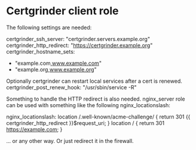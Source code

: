 Certgrinder client role
========================

The following settings are needed:

certgrinder_ssh_server: "certgrinder.servers.example.org"
certgrinder_http_redirect: "https://certgrinder.example.org"
certgrinder_hostname_sets:
 - "example.com,www.example.com"
 - "example.org,www.example.org"

Optionally certgrinder can restart local services after a cert is renewed.
certgrinder_post_renew_hook: "/usr/sbin/service -R"

Something to handle the HTTP redirect is also needed. nginx_server role can be used with something like the following nginx_locationslash:

nginx_locationslash:
  location /.well-known/acme-challenge/ {
        return 301 {{ certgrinder_http_redirect }}$request_uri;
  }
  location / {
        return 301 https://example.com;
  }

... or any other way. Or just redirect it in the firewall.

